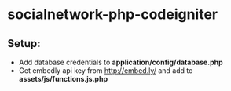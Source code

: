 # socialnetwork-php-codeigniter

## Setup:
* Add database credentials to **application/config/database.php**
* Get embedly api key from http://embed.ly/ and add to **assets/js/functions.js.php**
